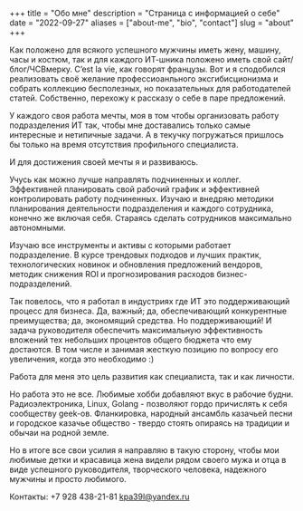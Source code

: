 +++
title = "Обо мне"
description = "Страница с информацией о себе"
date = "2022-09-27"
aliases = ["about-me", "bio", "contact"]
slug = "about"
+++

Как положено для всякого успешного мужчины иметь жену, машину, часы и костюм, так и для каждого ИТ-шника положено иметь свой сайт/блог/ЧСВмерку. C’est la vie, как говорят французы. Вот и я сподобился реализовать своё желание профессиоанльного эксгибисционизма и собрать коллекцию бесполезных, но показательных для работодателей статей. Собственно, перехожу к рассказу о себе в паре предложений.

У каждого своя работа мечты, моя в том чтобы организовать работу подразделения ИТ так, чтобы мне доставались только самые интересные и нетипичные задачи. А в текучку погружаться пришлось бы только на время отсутствия профильного специалиста.

И для достижения своей мечты я и развиваюсь. 

Учусь как можно лучше направлять подчиненных и коллег. Эффективней планировать свой рабочий график и эффективней контролировать работу подчиненных. Изучаю и внедряю методики планирования деятельности подразделения и каждого сотрудника, конечно же включая себя. Стараясь сделать сотрудников максимально автономными.

Изучаю все инструменты и активы с которыми работает подразделение. В курсе трендовых подходов и лучших практик, технологических новинок и обновления предложений вендоров, методик снижения ROI и прогнозирования расходов бизнес-подразделений.

Так повелось, что я работал в индустриях где ИТ это поддерживающий процесс для бизнеса. Да, важный; да, обеспечивающий конкурентные преимущества; да, экономящий средства. Но поддерживающий! И задача руководителя обеспечить максимальную эффективность вложений тех небольших процентов общего бюджета что ему достаются. В том числе и занимая жесткую позицию по вопросу его увеличения, когда это необходимо :) 

Работа для меня это цель развития как специалиста, так и как личности.

Но работа это не все. Любимые хобби добавляют вкус в рабочие будни. Радиоэлектроника, Linux, Golang - позволяют гордо причислять к себя сообществу geek-ов. Фланкировка, народный ансамбль казачьей песни и городское казачье общество - твердо стоять опираясь на традиции и обычаи на родной земле. 

Но в итоге все свои усилия я направляю в такую сторону, чтобы мои любимые детки и красавица жена видели рядом своего мужа и отца в виде успешного руководителя, творческого человека, надежного мужчины и просто любимого.

Контакты:
+7 928 438-21-81
kpa39l@yandex.ru
